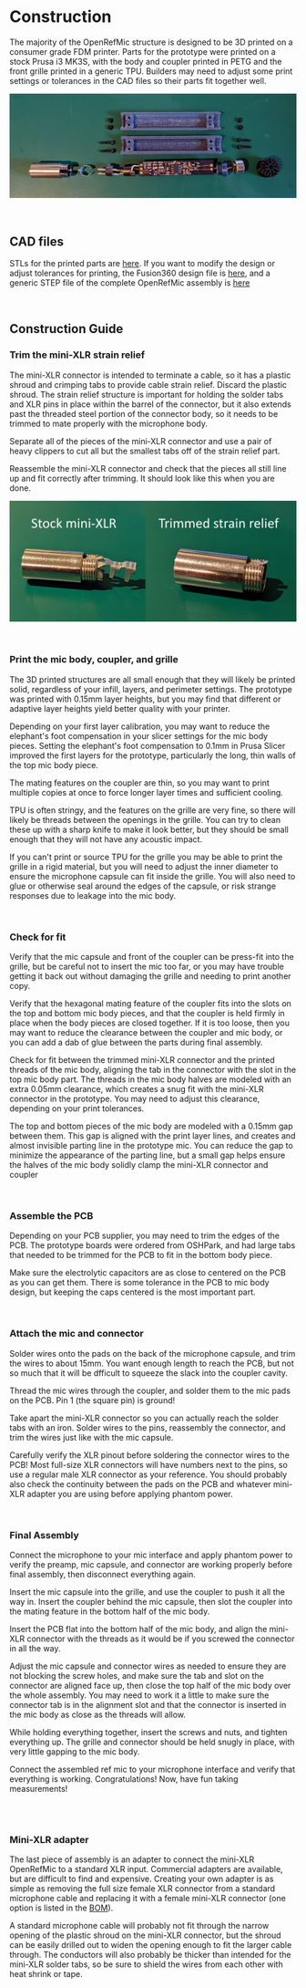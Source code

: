 # Construction

The majority of the OpenRefMic structure is designed to be 3D printed on a consumer grade FDM printer. Parts for the prototype were printed on a stock Prusa i3 MK3S, with the body and coupler printed in PETG and the front grille printed in a generic TPU. Builders may need to adjust some print settings or tolerances in the CAD files so their parts fit together well.

![OpenRefMic exploded view](../img/exploded.jpg)

<br>

## CAD files

STLs for the printed parts are [here](stl/). If you want to modify the design or adjust tolerances for printing, the Fusion360 design file is [here](ref-mic.f3d), and a generic STEP file of the complete OpenRefMic assembly is [here](ref-mic.step)

<br>

## Construction Guide

### Trim the mini-XLR strain relief

The mini-XLR connector is intended to terminate a cable, so it has a plastic shroud and crimping tabs to provide cable strain relief. Discard the plastic shroud. The strain relief structure is important for holding the solder tabs and XLR pins in place within the barrel of the connector, but it also extends past the threaded steel portion of the connector body, so it needs to be trimmed to mate properly with the microphone body.

Separate all of the pieces of the mini-XLR connector and use a pair of heavy clippers to cut all but the smallest tabs off of the strain relief part.

Reassemble the mini-XLR connector and check that the pieces all still line up and fit correctly after trimming. It should look like this when you are done.

![original and trimmed min-XLR](../img/trimmed-mini-XLR.jpg)

<br>

### Print the mic body, coupler, and grille

The 3D printed structures are all small enough that they will likely be printed solid, regardless of your infill, layers, and perimeter settings. The prototype was printed with 0.15mm layer heights, but you may find that different or adaptive layer heights yield better quality with your printer.

Depending on your first layer calibration, you may want to reduce the elephant's foot compensation in your slicer settings for the mic body pieces. Setting the elephant's foot compensation to 0.1mm in Prusa Slicer improved the first layers for the prototype, particularly the long, thin walls of the top mic body piece.

The mating features on the coupler are thin, so you may want to print multiple copies at once to force longer layer times and sufficient cooling.

TPU is often stringy, and the features on the grille are very fine, so there will likely be threads between the openings in the grille. You can try to clean these up with a sharp knife to make it look better, but they should be small enough that they will not have any acoustic impact.

<!--TODO: photo of grille (with strings)-->

If you can't print or source TPU for the grille you may be able to print the grille in a rigid material, but you will need to adjust the inner diameter to ensure the microphone capsule can fit inside the grille. You will also need to glue or otherwise seal around the edges of the capsule, or risk strange responses due to leakage into the mic body.

<br>

### Check for fit

Verify that the mic capsule and front of the coupler can be press-fit into the grille, but be careful not to insert the mic too far, or you may have trouble getting it back out without damaging the grille and needing to print another copy.

Verify that the hexagonal mating feature of the coupler fits into the slots on the top and bottom mic body pieces, and that the coupler is held firmly in place when the body pieces are closed together. If it is too loose, then you may want to reduce the clearance between the coupler and mic body, or you can add a dab of glue between the parts during final assembly.

Check for fit between the trimmed mini-XLR connector and the printed threads of the mic body, aligning the tab in the connector with the slot in the top mic body part. The threads in the mic body halves are modeled with an extra 0.05mm clearance, which creates a snug fit with the mini-XLR connector in the prototype. You may need to adjust this clearance, depending on your print tolerances.

The top and bottom pieces of the mic body are modeled with a 0.15mm gap between them. This gap is aligned with the print layer lines, and creates and almost invisible parting line in the prototype mic. You can reduce the gap to minimize the appearance of the parting line, but a small gap helps ensure the halves of the mic body solidly clamp the mini-XLR connector and coupler

<br>

### Assemble the PCB

Depending on your PCB supplier, you may need to trim the edges of the PCB. The prototype boards were ordered from OSHPark, and had large tabs that needed to be trimmed for the PCB to fit in the bottom body piece.

Make sure the electrolytic capacitors are as close to centered on the PCB as you can get them. There is some tolerance in the PCB to mic body design, but keeping the caps centered is the most important part.

<!--TODO: photo of assembled PCB-->

<br>

### Attach the mic and connector

Solder wires onto the pads on the back of the microphone capsule, and trim the wires to about 15mm. You want enough length to reach the PCB, but not so much that it will be dfficult to squeeze the slack into the coupler cavity.

Thread the mic wires through the coupler, and solder them to the mic pads on the PCB. Pin 1 (the square pin) is ground!

Take apart the mini-XLR connector so you can actually reach the solder tabs with an iron. Solder wires to the pins, reassembly the connector, and trim the wires just like with the mic capsule.

Carefully verify the XLR pinout before soldering the connector wires to the PCB! Most full-size XLR connectors will have numbers next to the pins, so use a regular male XLR connector as your reference. You should probably also check the continuity between the pads on the PCB and whatever mini-XLR adapter you are using before applying phantom power.

<!--TODO: photo of PCB with mic and connector-->

<br>

### Final Assembly

Connect the microphone to your mic interface and apply phantom power to verify the preamp, mic capsule, and connector are working properly before final assembly, then disconnect everything again.

Insert the mic capsule into the grille, and use the coupler to push it all the way in. Insert the coupler behind the mic capsule, then slot the coupler into the mating feature in the bottom half of the mic body.

<!--TODO: photo of inserting mic into grille-->

Insert the PCB flat into the bottom half of the mic body, and align the mini-XLR connector with the threads as it would be if you screwed the connector in all the way.

<!--TODO: photo of bottom assembly, XLR aligned-->

Adjust the mic capsule and connector wires as needed to ensure they are not blocking the screw holes, and make sure the tab and slot on the connector are aligned face up, then close the top half of the mic body over the whole assembly. You may need to work it a little to make sure the connector tab is in the alignment slot and that the connector is inserted in the mic body as close as the threads will allow.

While holding everything together, insert the screws and nuts, and tighten everything up. The grille and connector should be held snugly in place, with very little gapping to the mic body.

<!--TODO: photo of gap-->

Connect the assembled ref mic to your microphone interface and verify that everything is working. Congratulations! Now, have fun taking measurements!

<br>

<br>

### Mini-XLR adapter

The last piece of assembly is an adapter to connect the mini-XLR OpenRefMic to a standard XLR input. Commercial adapters are available, but are difficult to find and expensive. Creating your own adapter is as simple as removing the full size female XLR connector from a standard microphone cable and replacing it with a female mini-XLR connector (one option is listed in the [BOM](../Bill_of_materials.csv)).

A standard microphone cable will probably not fit through the narrow opening of the plastic shroud on the mini-XLR connector, but the shroud can be easily drilled out to widen the opening enough to fit the larger cable through. The conductors will also probably be thicker than intended for the mini-XLR solder tabs, so be sure to shield the wires from each other with heat shrink or tape.

<!--TODO: photo of adapter with shroud pulled back-->